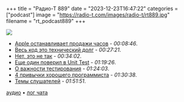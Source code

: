 +++
title = "Радио-Т 889"
date = "2023-12-23T16:47:22"
categories = ["podcast"]
image = "https://radio-t.com/images/radio-t/rt889.jpg"
filename = "rt_podcast889"
+++

![](https://radio-t.com/images/radio-t/rt889.jpg)

- [Apple останавливает продажи часов](https://9to5mac.com/2023/12/18/apple-halting-apple-watch-series-9-and-apple-watch-ultra-2-sales/) - *00:08:46*.
- [Весь код это технический долг](https://www.tokyodev.com/articles/all-code-is-technical-debt) - *00:27:21*.
- [Нет, это не так](https://gavinhoward.com/2023/12/code-is-not-technical-debt/) - *00:34:02*.
- [Еще один поверил в Unit Test](https://mental-reverb.com/blog.php?id=42) - *01:19:26*.
- [О важности тестирования](https://www.codereliant.io/making-software-reliable-the-importance-of-testability/) - *01:24:03*.
- [4 привычки хорошего программиста](https://read.engineerscodex.com/p/simple-software-engineering-habits) - *01:30:38*.
- [Темы слушателей](https://radio-t.com/p/2023/12/19/prep-889/) - *01:51:51*.

[аудио](https://cdn.radio-t.com/rt_podcast889.mp3) • [лог чата](https://chat.radio-t.com/logs/radio-t-889.html)
<audio src="https://cdn.radio-t.com/rt_podcast889.mp3" preload="none"></audio>
